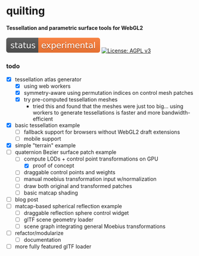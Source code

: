 # quilting
#### Tessellation and parametric surface tools for WebGL2
[![status: experimental](https://github.com/GIScience/badges/raw/master/status/experimental.svg)](https://github.com/GIScience/badges#experimental)
[![License: AGPL v3](https://img.shields.io/badge/License-AGPL_v3-blue.svg)](https://www.gnu.org/licenses/agpl-3.0)



<!-- ![Screenshot from 2022-04-16 22-06-19](https://user-images.githubusercontent.com/389782/169445957-f268cf18-0881-4ec7-b283-c68c836f7369.png) -->


<!-- ## coming soon...
![unknown-9](https://user-images.githubusercontent.com/389782/169445496-c760ec7a-4f7f-4bc2-a640-bed6be4e8e5a.png)


https://user-images.githubusercontent.com/389782/169445431-d8bdbf5a-977a-46a0-98d1-b2a801fda0f7.mp4 -->



### todo

- [x] tessellation atlas generator
  - [x] using web workers
  - [x] symmetry-aware using permutation indices on control mesh patches
  - [x] try pre-computed tessellation meshes
    - tried this and found that the meshes were just too big... using workers to generate tessellations is faster and more bandwidth-efficient
- [x] basic tessellation example
  - [ ] fallback support for browsers without WebGL2 draft extensions
  - [ ] mobile support
- [x] simple "terrain" example
- [ ] quaternion Bezier surface patch example
  - [ ] compute LODs + control point transformations on GPU
    - [x] proof of concept
  - [ ] draggable control points and weights
  - [ ] manual moebius transformation input w/normalization
  - [ ] draw both original and transformed patches
  - [ ] basic matcap shading
- [ ] blog post
- [ ] matcap-based spherical reflection example
  - [ ] draggable reflection sphere control widget
  - [ ] glTF scene geometry loader
  - [ ] scene graph integrating general Moebius transformations
- [ ] refactor/modularize
  - [ ] documentation
- [ ] more fully featured glTF loader